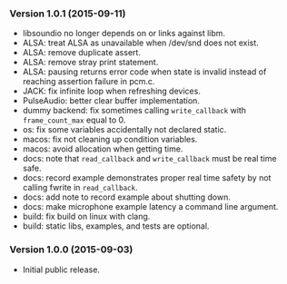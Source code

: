 ### Version 1.0.1 (2015-09-11)

 * libsoundio no longer depends on or links against libm.
 * ALSA: treat ALSA as unavailable when /dev/snd does not exist.
 * ALSA: remove duplicate assert.
 * ALSA: remove stray print statement.
 * ALSA: pausing returns error code when state is invalid instead of reaching
   assertion failure in pcm.c.
 * JACK: fix infinite loop when refreshing devices.
 * PulseAudio: better clear buffer implementation.
 * dummy backend: fix sometimes calling `write_callback` with
  `frame_count_max` equal to 0.
 * os: fix some variables accidentally not declared static.
 * macos: fix not cleaning up condition variables.
 * macos: avoid allocation when getting time.
 * docs: note that `read_callback` and `write_callback` must be real time safe.
 * docs: record example demonstrates proper real time safety by not calling
   fwrite in `read_callback`.
 * docs: add note to record example about shutting down.
 * docs: make microphone example latency a command line argument.
 * build: fix build on linux with clang.
 * build: static libs, examples, and tests are optional.

### Version 1.0.0 (2015-09-03)

 * Initial public release.
